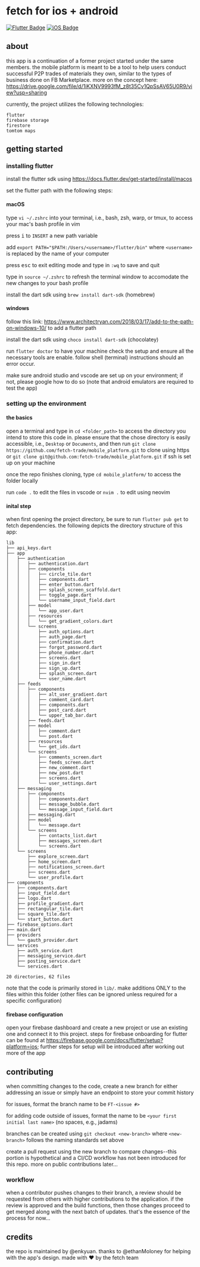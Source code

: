 # fetch for ios + android

<div id="badges">
  <a href="https://flutter.dev/"><img src="https://img.shields.io/badge/Flutter-%2302569B.svg?style=for-the-badge&logo=Flutter&logoColor=white" alt="Flutter Badge"/></a>
  <a href="https://www.apple.com/ios/ios-17/"><img src="https://img.shields.io/badge/iOS-000000?style=for-the-badge&logo=ios&logoColor=white" alt="iOS Badge"/></a>
</div>

## about

this app is a continuation of a former project started under the same members. the mobile platform is meant to be a tool to help users conduct
successful P2P trades of materials they own, similar to the types of business done on FB Marketplace. more on the concept here: https://drive.google.com/file/d/1iKXNV9993fM_z8t35Cv1QpSsAV65U0R9/view?usp=sharing

currently, the project utilizes the following technologies:

    flutter
    firebase storage
    firestore
    tomtom maps

## getting started

### installing flutter

install the flutter sdk using https://docs.flutter.dev/get-started/install/macos

set the flutter path with the following steps:

#### macOS

type `vi ~/.zshrc` into your terminal, i.e., bash, zsh, warp, or tmux, to access your mac's bash profile in vim

press <kbd>i</kbd> to `INSERT` a new path variable

add `export PATH="$PATH:/Users/<username>/flutter/bin"` where `<username>` is replaced by the name of your computer

press <kbd>esc</kbd> to exit editing mode and type in `:wq` to save and quit

type in `source ~/.zshrc` to refresh the terminal window to accomodate the new changes to your bash profile

install the dart sdk using `brew install dart-sdk` (homebrew)

#### windows

follow this link: https://www.architectryan.com/2018/03/17/add-to-the-path-on-windows-10/ to add a flutter path

install the dart sdk using `choco install dart-sdk` (chocolatey)

run `flutter doctor` to have your machine check the setup and ensure all the necessary tools are enable. follow shell (terminal) instructions should an error occur.

make sure android studio and vscode are set up on your environment; if not, please google how to do so (note that android emulators are required to test the app)

### setting up the environment

#### the basics

open a terminal and type in `cd <folder_path>` to access the directory you intend to store this code in. please ensure that the chose directory is easily accessible, i.e., `Desktop` or `Documents`, and then run `git clone https://github.com/fetch-trade/mobile_platform.git` to clone using https or `git clone git@github.com:fetch-trade/mobile_platform.git` if ssh is set up on your machine

once the repo finishes cloning, type `cd mobile_platform/` to access the folder locally

run `code .` to edit the files in vscode or `nvim .` to edit using neovim

#### inital step

when first opening the project directory, be sure to run `flutter pub get` to fetch dependencies. the following depicts the directory structure of this app:

```
lib
├── api_keys.dart
├── app
│   ├── authentication
│   │   ├── authentication.dart
│   │   ├── components
│   │   │   ├── circle_tile.dart
│   │   │   ├── components.dart
│   │   │   ├── enter_button.dart
│   │   │   ├── splash_screen_scaffold.dart
│   │   │   ├── toggle_page.dart
│   │   │   └── username_input_field.dart
│   │   ├── model
│   │   │   └── app_user.dart
│   │   ├── resources
│   │   │   └── get_gradient_colors.dart
│   │   └── screens
│   │       ├── auth_options.dart
│   │       ├── auth_page.dart
│   │       ├── confirmation.dart
│   │       ├── forgot_password.dart
│   │       ├── phone_number.dart
│   │       ├── screens.dart
│   │       ├── sign_in.dart
│   │       ├── sign_up.dart
│   │       ├── splash_screen.dart
│   │       └── user_name.dart
│   ├── feeds
│   │   ├── components
│   │   │   ├── alt_user_gradient.dart
│   │   │   ├── comment_card.dart
│   │   │   ├── components.dart
│   │   │   ├── post_card.dart
│   │   │   └── upper_tab_bar.dart
│   │   ├── feeds.dart
│   │   ├── model
│   │   │   ├── comment.dart
│   │   │   └── post.dart
│   │   ├── resources
│   │   │   └── get_ids.dart
│   │   └── screens
│   │       ├── comments_screen.dart
│   │       ├── feeds_screen.dart
│   │       ├── new_comment.dart
│   │       ├── new_post.dart
│   │       ├── screens.dart
│   │       └── user_settings.dart
│   ├── messaging
│   │   ├── components
│   │   │   ├── components.dart
│   │   │   ├── message_bubble.dart
│   │   │   └── message_input_field.dart
│   │   ├── messaging.dart
│   │   ├── model
│   │   │   └── message.dart
│   │   └── screens
│   │       ├── contacts_list.dart
│   │       ├── messages_screen.dart
│   │       └── screens.dart
│   └── screens
│       ├── explore_screen.dart
│       ├── home_screen.dart
│       ├── notifications_screen.dart
│       ├── screens.dart
│       └── user_profile.dart
├── components
│   ├── components.dart
│   ├── input_field.dart
│   ├── logo.dart
│   ├── profile_gradient.dart
│   ├── rectangular_tile.dart
│   ├── square_tile.dart
│   └── start_button.dart
├── firebase_options.dart
├── main.dart
├── providers
│   └── gauth_provider.dart
└── services
    ├── auth_service.dart
    ├── messaging_service.dart
    ├── posting_service.dart
    └── services.dart

20 directories, 62 files
```

note that the code is primarily stored in `lib/`. make additions ONLY to the files within this folder (other files can be ignored unless required for a specific configuration)

#### firebase configuration

open your firebase dashboard and create a new project or use an existing one and connect it to this project. steps for firebase onboarding for flutter can be found at https://firebase.google.com/docs/flutter/setup?platform=ios; further steps for setup will be introduced after working out more of the app

## contributing

when committing changes to the code, create a new branch for either addressing an issue or simply have an endpoint to store your commit history

for issues, format the branch name to be `FT-<issue #>`

for adding code outside of issues, format the name to be `<your first initial last name>` (no spaces, e.g., jadams)

branches can be created using `git checkout <new-branch>` where `<new-branch>` follows the naming standards set above

create a pull request using the new branch to compare changes--this portion is hypothetical and a CI/CD workflow has not been introduced for this repo. more on public contributions later...

### workflow

when a contributor pushes changes to their branch, a review should be requested from others with higher contributions to the application. if the review is approved and the build functions, then those changes proceed to get merged along with the next batch of updates. that's the essence of the process for now...

## credits

the repo is maintained by @enkyuan. thanks to @ethanMoloney for helping with the app's design. made with :heart: by the fetch team
